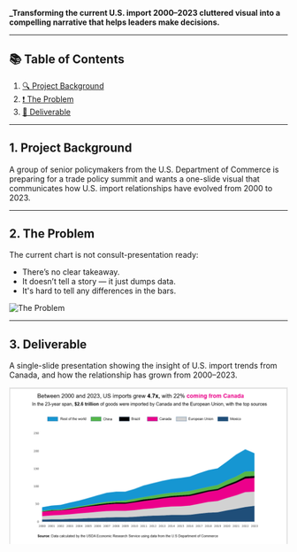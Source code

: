 
**_Transforming the current U.S. import 2000–2023 cluttered visual into a compelling narrative that helps leaders make decisions.**

---

## 📚 Table of Contents

1. [🔍 Project Background](#1-project-background)  
2. [❗ The Problem](#2-the-problem)  
3. [🎯 Deliverable](#3-deliverable)

---

## 1. Project Background

A group of senior policymakers from the U.S. Department of Commerce is preparing for a trade policy summit and wants a one-slide visual that communicates how U.S. import relationships have evolved from 2000 to 2023.

---

## 2. The Problem

The current chart is not consult-presentation ready:
- There’s no clear takeaway.  
- It doesn’t tell a story — it just dumps data.  
- It's hard to tell any differences in the bars.

![The Problem](/assets/images/old_US_import_2000_2023_chart.png)

---

## 3. Deliverable

A single-slide presentation showing the insight of U.S. import trends from Canada, and how the relationship has grown from 2000–2023.

![Deliverable](/assets/images/presentation_top_source_U.S_import_2000-2023.png)
